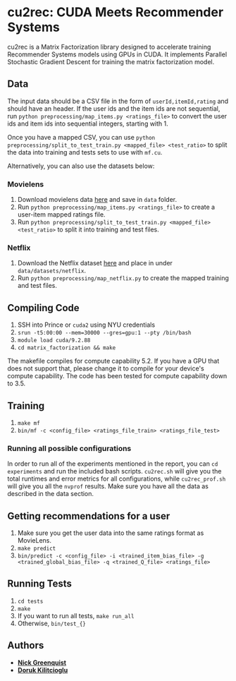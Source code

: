 # cu2rec: CUDA Meets Recommender Systems

cu2rec is a Matrix Factorization library designed to accelerate training Recommender Systems models using GPUs in CUDA. It implements Parallel Stochastic Gradient Descent for training the matrix factorization model.

## Data
The input data should be a CSV file in the form of `userId,itemId,rating` and should have an header. If the user ids and the item ids are not sequential, run `python preprocessing/map_items.py <ratings_file>` to convert the user ids and item ids into sequential integers, starting with 1.

Once you have a mapped CSV, you can use `python preprocessing/split_to_test_train.py <mapped_file> <test_ratio>` to split the data into training and tests sets to use with `mf.cu`.

Alternatively, you can also use the datasets below:

### Movielens
1. Download movielens data [here](https://grouplens.org/datasets/movielens/) and save in `data` folder.
2. Run `python preprocessing/map_items.py <ratings_file>` to create a user-item mapped ratings file.
3. Run `python preprocessing/split_to_test_train.py <mapped_file> <test_ratio>` to split it into training and test files.

### Netflix
1. Download the Netflix dataset [here](https://drive.google.com/drive/folders/1ZxG4hVWqNGnlvPwx0T7lDwDq816GLXv-?usp=sharing) and place in under `data/datasets/netflix`.
2. Run `python preprocessing/map_netflix.py` to create the mapped training and test files.

## Compiling Code
1. SSH into Prince or `cuda2` using NYU credentials
2. `srun -t5:00:00 --mem=30000 --gres=gpu:1 --pty /bin/bash`
3. `module load cuda/9.2.88`
4. `cd matrix_factorization && make`

The makefile compiles for compute capability 5.2. If you have a GPU that does not support that, please change it to compile for your device's compute capability. The code has been tested for compute capability down to 3.5.

## Training
1. `make mf`
2. `bin/mf -c <config_file> <ratings_file_train> <ratings_file_test>`

### Running all possible configurations
In order to run all of the experiments mentioned in the report, you can `cd experiments` and run the included bash scripts. `cu2rec.sh` will give you the total runtimes and error metrics for all configurations, while `cu2rec_prof.sh` will give you all the `nvprof` results. Make sure you have all the data as described in the data section.

## Getting recommendations for a user
1. Make sure you get the user data into the same ratings format as MovieLens.
2. `make predict`
3. `bin/predict -c <config_file> -i <trained_item_bias_file> -g <trained_global_bias_file> -q <trained_Q_file> <ratings_file>`

## Running Tests
1. `cd tests`
2. `make`
3. If you want to run all tests, `make run_all`
4. Otherwise, `bin/test_{}`

## Authors
- **[Nick Greenquist](https://nickgreenquist.github.io/)**
- **[Doruk Kilitcioglu](https://dorukkilitcioglu.github.io/)**
